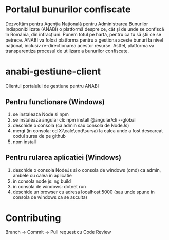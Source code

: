 # Portalul bunurilor confiscate

Dezvoltăm pentru Agenția Națională pentru Administrarea Bunurilor Indisponibilizate (ANABI) o platformă despre ce, cât și de unde se confiscă în România, din infracțiuni. Punem totul pe hartă, pentru ca tu să știi ce se petrece. ANABI va folosi platforma pentru a gestiona aceste bunuri la nivel național, inclusiv re-directionarea acestor resurse. Astfel, platforma va transparentiza procesul de utilizare a bunurilor confiscate.

# anabi-gestiune-client
Clientul portalului de gestiune pentru ANABI

## Pentru functionare (Windows)

1. se instaleaza Node si npm
2. se instaleaza angular cli: npm install @angular/cli --global
3. deschide o consola (ca admin sau consola de NodeJs)
4. mergi (in consola: cd X:\cale\cod\sursa) la calea unde a fost descarcat codul sursa de pe github
5. npm install

## Pentru rularea aplicatiei (Windows)

1. deschide o consola NodeJs si o consola de windows (cmd) ca admin, ambele cu calea in aplicatie
2. in consola node js: ng build
3. in consola de windows: dotnet run
4. deschide un browser cu adresa localhost:5000 (sau unde spune in consola de windows ca se asculta)

# Contributing

Branch -> Commit -> Pull request cu Code Review
